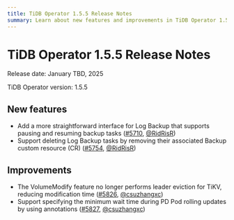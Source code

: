 ```yaml
---
title: TiDB Operator 1.5.5 Release Notes
summary: Learn about new features and improvements in TiDB Operator 1.5.5.
---
```


# TiDB Operator 1.5.5 Release Notes

Release date: January TBD, 2025

TiDB Operator version: 1.5.5

## New features

- Add a more straightforward interface for Log Backup that supports pausing and resuming backup tasks ([#5710](https://github.com/pingcap/tidb-operator/pull/5710), [@RidRisR](https://github.com/RidRisR))
- Support deleting Log Backup tasks by removing their associated Backup custom resource (CR) ([#5754](https://github.com/pingcap/tidb-operator/pull/5754), [@RidRisR](https://github.com/RidRisR))

## Improvements

- The VolumeModify feature no longer performs leader eviction for TiKV, reducing modification time ([#5826](https://github.com/pingcap/tidb-operator/pull/5826), [@csuzhangxc](https://github.com/csuzhangxc))
- Support specifying the minimum wait time during PD Pod rolling updates by using annotations ([#5827](https://github.com/pingcap/tidb-operator/pull/5827), [@csuzhangxc](https://github.com/csuzhangxc))
